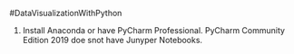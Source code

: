 #DataVisualizationWithPython
1. Install Anaconda or have PyCharm Professional. PyCharm Community Edition 2019 doe snot have Junyper Notebooks.
